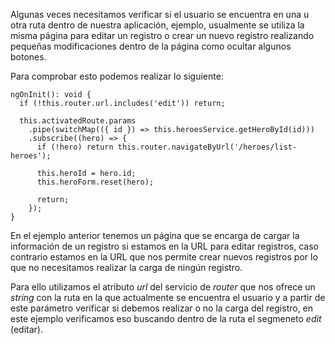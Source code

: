 Algunas veces necesitamos verificar si el usuario se encuentra en una u otra ruta dentro de nuestra aplicación, ejemplo, usualmente se utiliza la misma página para editar un registro o crear un nuevo registro realizando pequeñas modificaciones dentro de la página como ocultar algunos botones.

Para comprobar esto podemos realizar lo siguiente:

```
ngOnInit(): void {
  if (!this.router.url.includes('edit')) return;

  this.activatedRoute.params
    .pipe(switchMap(({ id }) => this.heroesService.getHeroById(id)))
    .subscribe((hero) => {
      if (!hero) return this.router.navigateByUrl('/heroes/list-heroes');

      this.heroId = hero.id;
      this.heroForm.reset(hero);

      return;
    });
}
```

En el ejemplo anterior tenemos un página que se encarga de cargar la información de un registro si estamos en la URL para editar registros, caso contrario estamos en la URL que nos permite crear nuevos registros por lo que no necesitamos realizar la carga de ningún registro.

Para ello utilizamos el atributo *url* del servicio de *router* que nos ofrece un *string* con la ruta en la que actualmente se encuentra el usuario y a partir de este parámetro verificar si debemos realizar o no la carga del registro, en este ejemplo verificamos eso buscando dentro de la ruta el segmeneto *edit* (editar).